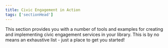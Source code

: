 ```yaml
---
title: Civic Engagement in Action
tags: ['sectionHead']
---
```


This section provides you with a number of tools and examples for creating and implementing civic engagement services in your library. This is by no means an exhaustive list - just a place to get you started! 
